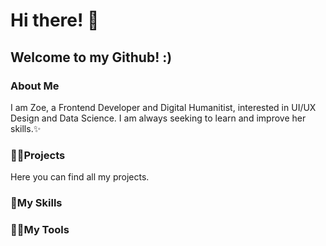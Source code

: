 # Hi there! 👩 
## Welcome to my Github! :)

### About Me

I am Zoe, a Frontend Developer and Digital Humanitist,  interested in UI/UX Design and Data Science. I am always seeking to learn and improve her skills.✨


### 👩‍💻Projects

Here you can find all my projects.


### 🍄My Skills



### 🤹‍♀️My Tools


<!--
**sanyuezoe/sanyuezoe** is a ✨ _special_ ✨ repository because its `README.md` (this file) appears on your GitHub profile.

Here are some ideas to get you started:

- 🔭 I’m currently working on ...
- 🌱 I’m currently learning ...
- 👯 I’m looking to collaborate on ...
- 🤔 I’m looking for help with ...
- 💬 Ask me about ...
- 📫 How to reach me: ...
- 😄 Pronouns: ...
- ⚡ Fun fact: ...
-->
